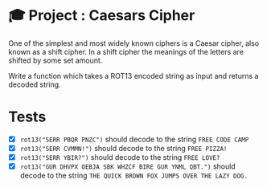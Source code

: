 # 🎓 Project : Caesars Cipher

One of the simplest and most widely known ciphers is a Caesar cipher, also known as a shift cipher. In a shift cipher the meanings of the letters are shifted by some set amount.

Write a function which takes a ROT13 encoded string as input and returns a decoded string.

# Tests
- [x] `rot13("SERR PBQR PNZC")` should decode to the string `FREE CODE CAMP`
- [x] `rot13("SERR CVMMN!")` should decode to the string `FREE PIZZA!`
- [x] `rot13("SERR YBIR?")` should decode to the string `FREE LOVE?`
- [x] `rot13("GUR DHVPX OEBJA SBK WHZCF BIRE GUR YNML QBT.")` should decode to the string `THE QUICK BROWN FOX JUMPS OVER THE LAZY DOG.`